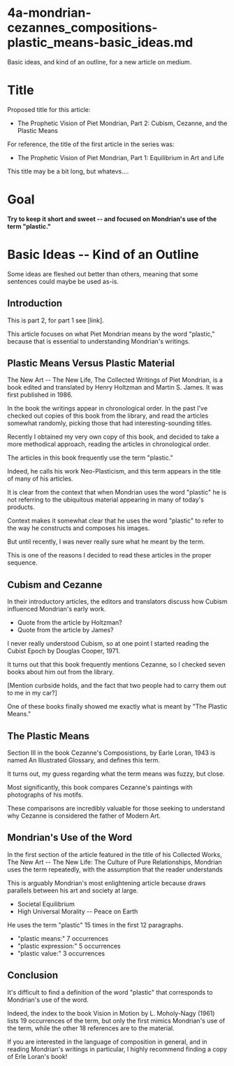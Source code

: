 
# 4a-mondrian-cezannes_compositions-plastic_means-basic_ideas.md

Basic ideas, and kind of an outline, for a new article on medium.

# Title

Proposed title for this article:

- The Prophetic Vision of Piet Mondrian, Part 2: Cubism, Cezanne, and the Plastic Means

For reference, the title of the first article in the series was:

- The Prophetic Vision of Piet Mondrian, Part 1: Equilibrium in Art and Life

This title may be a bit long, but whatevs....

# Goal

**Try to keep it short and sweet -- and focused on Mondrian's use of the term "plastic."**

# Basic Ideas -- Kind of an Outline

Some ideas are fleshed out better than others, meaning that some sentences could maybe be used as-is.

## Introduction

This is part 2, for part 1 see [link].

This article focuses on what Piet Mondrian means by the word "plastic," because that is essential to understanding Mondrian's writings.

## Plastic Means Versus Plastic Material

The New Art -- The New Life, The Collected Writings of Piet Mondrian, is a book edited and translated by Henry Holtzman and Martin S. James.
It was first published in 1986.

In the book the writings appear in chronological order.
In the past I've checked out copies of this book from the library, and read the articles somewhat randomly, picking those that had interesting-sounding titles.

Recently I obtained my very own copy of this book, and decided to take a more methodical approach, reading the articles in chronological order.

The articles in this book frequently use the term "plastic."

Indeed, he calls his work Neo-Plasticism, and this term appears in the title of many of his articles.

It is clear from the context that when Mondrian uses the word "plastic" he is not referring to the ubiquitous material appearing in many of today's products.

Context makes it somewhat clear that he uses the word "plastic" to refer to the way he constructs and composes his images.

But until recently, I was never really sure what he meant by the term.

This is one of the reasons I decided to read these articles in the proper sequence.

## Cubism and Cezanne

In their introductory articles, the editors and translators discuss how Cubism influenced Mondrian's early work.

- Quote from the article by Holtzman?
- Quote from the article by James?

I never really understood Cubism, so at one point I started reading the Cubist Epoch by Douglas Cooper, 1971.

It turns out that this book frequently mentions Cezanne, so I checked seven books about him out from the library.

[Mention curbside holds, and the fact that two people had to carry them out to me in my car?]

One of these books finally showed me exactly what is meant by "The Plastic Means."

## The Plastic Means

Section III in the book Cezanne's Composistions, by Earle Loran, 1943 is named An Illustrated Glossary, and defines this term.

It turns out, my guess regarding what the term means was fuzzy, but close.

Most significantly, this book compares Cezanne's paintings with photographs of his motifs.

These comparisons are incredibly valuable for those seeking to understand why Cezanne is considered the father of Modern Art.

## Mondrian's Use of the Word

In the first section of the article featured in the title of his Collected Works, The New Art -- The New Life: The Culture of Pure Relationships, Mondrian
uses the term repeatedly, with the assumption that the reader understands

This is arguably Mondrian's most enlightening article because draws parallels between his art and society at large.

- Societal Equilibrium
- High Universal Morality -- Peace on Earth

He uses the term "plastic" 15 times in the first 12 paragraphs.

- "plastic means:" 7 occurrences
- "plastic expression:" 5 occurrences
- "plastic value:" 3 occurrences

## Conclusion

It's difficult to find a definition of the word "plastic" that corresponds to Mondrian's use of the word.

Indeed, the index to the book Vision in Motion by L. Moholy-Nagy (1961) lists 19 occurrences of the term, but only the first mimics Mondrian's use of the term, while the other 18 references are to the material.

If you are interested in the language of composition in general, and in reading Mondrian's writings in particular, I highly recommend finding a copy of Erle Loran's book!

